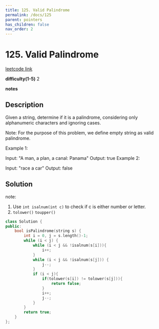 ```yaml
---
title: 125. Valid Palindrome
permalink: /docs/125
parent: pointers
has_children: false
nav_order: 2
---
```

# 125. Valid Palindrome
[leetcode link](https://leetcode.com/problems/valid-palindrome/)

**difficulty(1-5)** 
2

**notes**   


## Description
Given a string, determine if it is a palindrome, considering only alphanumeric characters and ignoring cases.

Note: For the purpose of this problem, we define empty string as valid palindrome.

Example 1:

Input: "A man, a plan, a canal: Panama"
Output: true
Example 2:

Input: "race a car"
Output: false

## Solution
note:
1. Use `int isalnum(int c)` to check if c is either number or letter.
2. `tolower()`   `toupper()`
   
```c++
class Solution {
public:
    bool isPalindrome(string s) {
        int i = 0, j = s.length()-1;
        while (i < j) {
            while (i < j && !isalnum(s[i])){
                i++;
            }
            while (i < j && !isalnum(s[j])) {
                j--;
            }
            if (i < j){
                if(tolower(s[i]) != tolower(s[j])){
                    return false;
                }
                i++;
                j--;                
            }
        }
        return true;
    }
};
```

<!-- 
Default label
{: .label }

Blue label
{: .label .label-blue }

Stable
{: .label .label-green }

New release
{: .label .label-purple }

Coming soon
{: .label .label-yellow }

Deprecated
{: .label .label-red } -->
